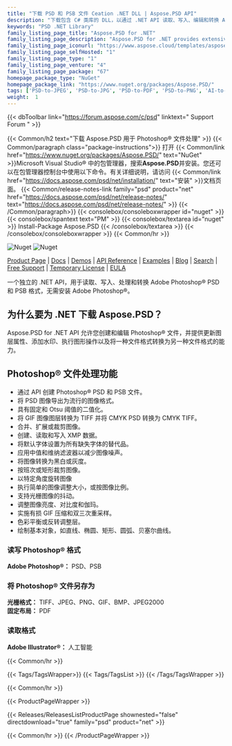 ```yaml
---
title: "下载 PSD 和 PSB 文件 Ceation .NET DLL | Aspose.PSD API"
description: "下载包含 C# 类库的 DLL，以通过 .NET API 读取、写入、编辑和转换 Adobe Photoshop®（PSD、PSB）和 Adobe Illustrator®（AI）矢量图形。"
keywords: "PSD .NET Library"
family_listing_page_title: "Aspose.PSD for .NET"
family_listing_page_description: "Aspose.PSD for .NET provides extensive manipulation capabilities for PSD & PSB file formats without requiring Adobe Photoshop.Aspose.PSD for .NET 允许创建和编辑 Photoshop 文件，并提供更新图层属性、添加水印、执行图形操作或将一种文件格式转换为另一种文件格式的能力。"
family_listing_page_iconurl: "https://www.aspose.cloud/templates/aspose/App_Themes/V3/images/psd/272x272/aspose_psd-for-net.png"
family_listing_page_selfHosted: "1"
family_listing_page_type: "1"
family_listing_page_venture: "4"
family_listing_page_package: "67"
homepage_package_type: "NuGet"
homepage_package_link: "https://www.nuget.org/packages/Aspose.PSD/"
tags: ['PSD-to-JPEG', 'PSD-to-JPG', 'PSD-to-PDF', 'PSD-to-PNG', 'AI-to-JPG', 'AI-to-JPEG', 'AI-to-PDF', 'AI-to-PNG']
weight:  1
---
```


{{< dbToolbar link="https://forum.aspose.com/c/psd" linktext=" Support Forum " >}}

{{< Common/h2 text="下载 Aspose.PSD 用于 Photoshop® 文件处理"  >}}
{{< Common/paragraph class="package-instructions">}}
打开
{{< Common/link href="https://www.nuget.org/packages/Aspose.PSD/" text="NuGet"  >}}Microsoft Visual Studio® 中的包管理器，搜索<b>Aspose.PSD</b>并安装。您还可以在包管理器控制台中使用以下命令。有关详细说明，请访问
{{< Common/link href="https://docs.aspose.com/psd/net/installation/" text="安装"  >}}文档页面。
{{< Common/release-notes-link family="psd" product="net" href="https://docs.aspose.com/psd/net/release-notes/" text="https://docs.aspose.com/psd/net/release-notes/"  >}}
{{< /Common/paragraph>}}
{{< consolebox/consoleboxwrapper id="nuget" >}}
       {{< consolebox/spantext text="PM" >}}
       {{< consolebox/textarea id="nuget" >}} Install-Package Aspose.PSD {{< /consolebox/textarea >}}
{{< /consolebox/consoleboxwrapper >}}
{{< Common/hr >}}

![Nuget](https://img.shields.io/nuget/v/Aspose.PSD) ![Nuget](https://img.shields.io/nuget/dt/Aspose.PSD?label=nuget%20downloads)

[Product Page](https://products.aspose.com/psd/net/) | [Docs](https://docs.aspose.com/psd/net/) | [Demos](https://products.aspose.app/psd/family) | [API Reference](https://reference.aspose.com/psd/net/) | [Examples](https://github.com/aspose-psd/Aspose.PSD-for-.NET) | [Blog](https://blog.aspose.com/category/psd/) | [Search](https://search.aspose.com/) | [Free Support](https://forum.aspose.com/c/psd) | [Temporary License](https://purchase.aspose.com/temporary-license) | [EULA](https://about.aspose.com/legal/eula/)

一个独立的 .NET API，用于读取、写入、处理和转换 Adobe Photoshop® PSD 和 PSB 格式，无需安装 Adobe Photoshop®。

## 为什么要为 .NET 下载 Aspose.PSD？

Aspose.PSD for .NET API 允许您创建和编辑 Photoshop® 文件，并提供更新图层属性、添加水印、执行图形操作以及将一种文件格式转换为另一种文件格式的能力。

## Photoshop® 文件处理功能

- 通过 API 创建 Photoshop® PSD 和 PSB 文件。
- 将 PSD 图像导出为流行的图像格式。
- 具有固定和 Otsu 阈值的二值化。
- 将 GIF 图像图层转换为 TIFF 并将 CMYK PSD 转换为 CMYK TIFF。
- 合并、扩展或裁剪图像。
- 创建、读取和写入 XMP 数据。
- 将默认字体设置为所有缺失字体的替代品。
- 应用中值和维纳滤波器以减少图像噪声。
- 将图像转换为黑白或灰度。
- 按班次或矩形裁剪图像。
- 以特定角度旋转图像
- 执行简单的图像调整大小，或按图像比例。
- 支持光栅图像的抖动。
- 调整图像亮度、对比度和伽玛。
- 实施有损 GIF 压缩和双三次重采样。
- 色彩平衡或反转调整层。
- 绘制基本对象，如直线、椭圆、矩形、圆弧、贝塞尔曲线。

### 读写 Photoshop® 格式

**Adobe Photoshop®：** PSD、PSB

### 将 Photoshop® 文件另存为

**光栅格式：** TIFF、JPEG、PNG、GIF、BMP、JPEG2000\
**固定布局：** PDF

### 读取格式

**Adobe Illustrator®：** 人工智能

{{< Common/hr >}}

{{< Tags/TagsWrapper>}}
 {{< Tags/TagsList >}}
{{< /Tags/TagsWrapper >}}

{{< Common/hr >}}

{{< ProductPageWrapper >}}
<!-- ReleasesListProductPage-->
   {{< Releases/ReleasesListProductPage shownested="false"  directdownload="true" family="psd" product="net" >}}
<!-- /ReleasesListProductPage-->
{{< Common/hr >}}
{{< /ProductPageWrapper >}}

